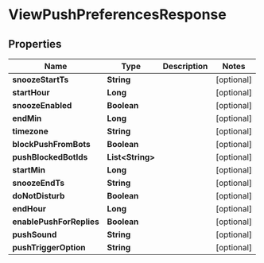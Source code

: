 

# ViewPushPreferencesResponse


## Properties

| Name | Type | Description | Notes |
|------------ | ------------- | ------------- | -------------|
|**snoozeStartTs** | **String** |  |  [optional] |
|**startHour** | **Long** |  |  [optional] |
|**snoozeEnabled** | **Boolean** |  |  [optional] |
|**endMin** | **Long** |  |  [optional] |
|**timezone** | **String** |  |  [optional] |
|**blockPushFromBots** | **Boolean** |  |  [optional] |
|**pushBlockedBotIds** | **List&lt;String&gt;** |  |  [optional] |
|**startMin** | **Long** |  |  [optional] |
|**snoozeEndTs** | **String** |  |  [optional] |
|**doNotDisturb** | **Boolean** |  |  [optional] |
|**endHour** | **Long** |  |  [optional] |
|**enablePushForReplies** | **Boolean** |  |  [optional] |
|**pushSound** | **String** |  |  [optional] |
|**pushTriggerOption** | **String** |  |  [optional] |



